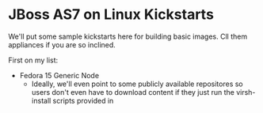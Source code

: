 JBoss AS7 on Linux Kickstarts
============================

We'll put some sample kickstarts here for building basic images. Cll them appliances if you are so inclined.

First on my list:
 * Fedora 15 Generic Node
   * Ideally, we'll even point to some publicly available repositores so users don't even have to download content if they just run the virsh-install scripts provided in <TODO>

